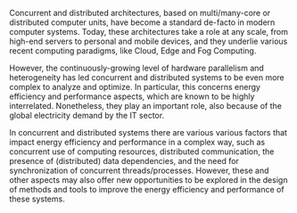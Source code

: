 Concurrent and distributed architectures, based on multi/many-core or distributed computer units, have become a standard de-facto in modern computer systems. Today, these architectures take a role at any scale, from high-end servers to personal and mobile devices, and they underlie various recent computing paradigms, like Cloud, Edge and Fog Computing.

However, the continuously-growing level of hardware parallelism and heterogeneity has led concurrent and distributed systems to be even more complex to analyze and optimize. In particular, this concerns energy efficiency and performance aspects, which are known to be highly interrelated. Nonetheless, they play an important role, also because of the global electricity demand by the IT sector. 

In concurrent and distributed systems there are various various factors that impact energy efficiency and performance in a complex way, such as concurrent use of computing resources, distributed communication, the presence of (distributed) data dependencies, and the need for synchronization of concurrent threads/processes. However, these and other aspects may also offer new opportunities to be explored in the design of methods and tools to improve the energy efficiency and performance of these systems.


